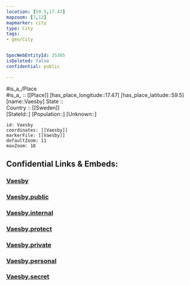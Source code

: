```yaml
---
location: [59.5,17.47] 
mapzoom: [7,12] 
mapmarker: city 
type: City
tags:
- geo/City


SpocWebEntityId: 35365
isDeleted: false
confidential: public

---
```

#is_a_/Place  
#is_a_ :: [[Place]] 
[has_place_longitude::17.47] 
[has_place_latitude::59.5] 
[name::Vaesby] 
State ::  
Country :: [[Sweden]]  
[StateId::] 
[Population::] 
[Unknown::] 


```leaflet
id: Vaesby
coordinates: [[Vaesby]] 
markerFile: [[Vaesby]] 
defaultZoom: 11 
maxZoom: 18
```


## Confidential Links & Embeds: 

### [Vaesby](/_Standards/Earth/Continent/Europe/Europe~North/Sweden/Provinces~Sweden/Uppsala,Province/City/Vaesby.md) 

### [Vaesby.public](/_public/Earth/Continent/Europe/Europe~North/Sweden/Provinces~Sweden/Uppsala,Province/City/Vaesby.public.md) 

### [Vaesby.internal](/_internal/Earth/Continent/Europe/Europe~North/Sweden/Provinces~Sweden/Uppsala,Province/City/Vaesby.internal.md) 

### [Vaesby.protect](/_protect/Earth/Continent/Europe/Europe~North/Sweden/Provinces~Sweden/Uppsala,Province/City/Vaesby.protect.md) 

### [Vaesby.private](/_private/Earth/Continent/Europe/Europe~North/Sweden/Provinces~Sweden/Uppsala,Province/City/Vaesby.private.md) 

### [Vaesby.personal](/_personal/Earth/Continent/Europe/Europe~North/Sweden/Provinces~Sweden/Uppsala,Province/City/Vaesby.personal.md) 

### [Vaesby.secret](/_secret/Earth/Continent/Europe/Europe~North/Sweden/Provinces~Sweden/Uppsala,Province/City/Vaesby.secret.md)

